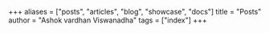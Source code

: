 +++
aliases = ["posts", "articles", "blog", "showcase", "docs"]
title = "Posts"
author = "Ashok vardhan Viswanadha"
tags = ["index"]
+++
